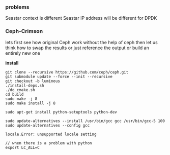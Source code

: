 ### problems
Seastar context is different
Seastar IP address will be different for DPDK

### Ceph-Crimson
lets first see how original Ceph work without the help of ceph
then let us think how to swap the results or just reference the output
or build an entirely new one

**install**
```
git clone --recursive https://github.com/ceph/ceph.git
git submodule update --force --init --recursive
git checkout -b luminous
./install-deps.sh
./do_cmake.sh
cd build
sudo make -j 8
sudo make install -j 8

sudo apt-get install python-setuptools python-dev

sudo update-alternatives --install /usr/bin/gcc gcc /usr/bin/gcc-5 100
sudo update-alternatives --config gcc

locale.Error: unsupported locale setting

// when there is a problem with python
export LC_ALL=C
```
